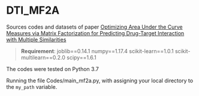 # DTI_MF2A
Sources codes and datasets of paper [Optimizing Area Under the Curve Measures via Matrix Factorization for Predicting Drug-Target Interaction with Multiple Similarities](https://arxiv.org/abs/2105.01545f)

>**Requirement**:
joblib==0.14.1
numpy==1.17.4
scikit-learn==1.0.1
scikit-multilearn==0.2.0
scipy==1.6.1

The codes were tested on Python 3.7

Running the file Codes/main_mf2a.py, with assigning your local directory to the `my_path` variable.


